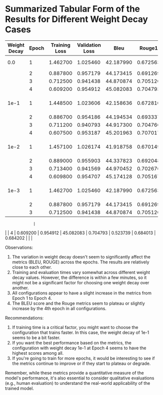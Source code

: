 

# Summarized Tabular Form of the Results for Different Weight Decay Cases

| Weight Decay | Epoch | Training Loss | Validation Loss | Bleu       | Rouge1    | Rouge2    | RougeL    | RougeLsum | Training Time | Evaluation Time |
|--------------|-------|---------------|-----------------|------------|-----------|-----------|-----------|-----------|---------------|-----------------|
| 0.0          | 1     | 1.462700      | 1.025460        | 42.187990  | 0.672563  | 0.486054  | 0.649885  | 0.650198  | 2h 6min 23s   | 10min 18s       |
|              | 2     | 0.887800      | 0.957179        | 44.173415  | 0.691269  | 0.509370  | 0.670190  | 0.670347  |               |                 |
|              | 3     | 0.712500      | 0.941438        | 44.870874  | 0.705120  | 0.521048  | 0.684308  | 0.684627  |               |                 |
|              | 4     | 0.609200      | 0.954912        | 45.082083  | 0.704793  | 0.523739  | 0.684013  | 0.684202  |               |                 |
| 1e-1         | 1     | 1.448500      | 1.023606        | 42.158636  | 0.672810  | 0.486627  | 0.650762  | 0.650802  | 1h 57min 59s  | 10min 38s       |
|              | 2     | 0.886700      | 0.954186        | 44.194534  | 0.693337  | 0.509065  | 0.672236  | 0.672397  |               |                 |
|              | 3     | 0.711200      | 0.940793        | 44.917300  | 0.704766  | 0.520017  | 0.683903  | 0.684207  |               |                 |
|              | 4     | 0.607500      | 0.953187        | 45.201963  | 0.707017  | 0.523939  | 0.686331  | 0.686664  |               |                 |
| 1e-2         | 1     | 1.457100      | 1.026174        | 41.918758  | 0.670149  | 0.485012  | 0.647908  | 0.648035  | 2h 11min 5s   | 10min 10s       |
|              | 2     | 0.889000      | 0.955903        | 44.337823  | 0.692048  | 0.508728  | 0.670929  | 0.671045  |               |                 |
|              | 3     | 0.713400      | 0.941569        | 44.970452  | 0.702676  | 0.519270  | 0.681797  | 0.681968  |               |                 |
|              | 4     | 0.609800      | 0.954707        | 45.174128  | 0.705167  | 0.522219  | 0.684400  | 0.684585  |               |                 |
| 1e-3         | 1     | 1.462700      | 1.025460        | 42.187990  | 0.672563  | 0.486054  | 0.649885  | 0.650198  | 1h 57min 8s   | 10min 33s       |
|              | 2     | 0.887800      | 0.957179        | 44.173415  | 0.691269  | 0.509370  | 0.670190  | 0.670347  |               |                 |
|              | 3     | 0.712500      | 0.941438        | 44.870874  | 0.705120  | 0.521048  | 0.684308  | 0.684627  |               |

                 |
|              | 4     | 0.609200      | 0.954912        | 45.082083  | 0.704793  | 0.523739  | 0.684013  | 0.684202  |               |                 |

Observations:

1. The variation in weight decay doesn't seem to significantly affect the metrics (BLEU, ROUGE) across the epochs. The results are relatively close to each other.
2. Training and evaluation times vary somewhat across different weight decay values. However, the difference is within a few minutes, so it might not be a significant factor for choosing one weight decay over another.
3. All configurations appear to have a slight increase in the metrics from Epoch 1 to Epoch 4.
4. The BLEU score and the Rouge metrics seem to plateau or slightly increase by the 4th epoch in all configurations.

Recommendations:

1. If training time is a critical factor, you might want to choose the configuration that trains faster. In this case, the weight decay of 1e-1 seems to be a bit faster.
2. If you want the best performance based on the metrics, the configuration with weight decay 1e-1 at Epoch 4 seems to have the highest scores among all.
3. If you're going to train for more epochs, it would be interesting to see if the metrics continue to improve or if they start to plateau or degrade.

Remember, while these metrics provide a quantitative measure of the model's performance, it's also essential to consider qualitative evaluations (e.g., human evaluation) to understand the real-world applicability of the trained model.
